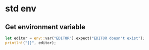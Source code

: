 # std env
## Get environment variable
```rust
let editor = env::var("EDITOR").expect("EDITOR doesn't exist");
println!("{}", editor);
```